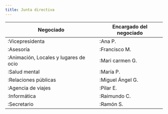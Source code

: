 ```yaml
---
title: Junta directiva
---
```


| Negociado | Encargado del negociado |
| --------- | ----------------------- |
| :Vicepresidenta | :Ana P. |
| :Asesoría | :Francisco M. |
| :Animación, Locales y lugares de ocio | :Mari carmen G. |
| :Salud mental | :María P. |
| :Relaciones públicas | :Miguel Ángel G. |
| :Agencia de viajes | :Pilar E. |
| :Informática | :Raimundo C. |
| :Secretario | :Ramón S. |